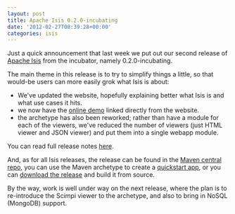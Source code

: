```yaml
---
layout: post
title: Apache Isis 0.2.0-incubating
date: '2012-02-27T08:39:28+00:00'
categories: isis
---
```

<p>Just a quick announcement that last week we put out our second release of <a href="http://incubator.apache.org/isis" title="Apache Isis (incubating)" target="_blank">Apache Isis</a> from the incubator, namely 0.2.0-incubating.

</p>
  <p>The main theme in this release is to try to simplify things a little, so that would-be users can more easily grok what Isis is about:
</p>
  <ul> 
    <li>We've updated the website, hopefully explaining better what Isis is and what use cases it hits.</li> 
    <li>we now have the <a href="http://mmyco.co.uk:8180/isis-onlinedemo" title="Isis online demo" target="_blank">online demo</a> linked directly from the website.</li> 
    <li>the archetype has also been reworked; rather than have a module for each of the viewers, we've reduced the number of viewers (just HTML viewer and JSON viewer) and put them into a single webapp module.</li> 
  </ul> 
  <p>You can read full release notes <a href="http://incubator.apache.org/isis/release-notes-0.2.0-incubating.html" title="Isis 0.2.0-incubating" target="_blank">here</a>.

</p>
  <p>And, as for all Isis releases, the release can be found in the <a href="http://search.maven.org" target="_blank">Maven central repo</a>, you can use the Maven archetype to create a <a href="http://incubator.apache.org/isis/quick-start.html" target="_blank">quickstart app</a>, or you can <a href="http://incubator.apache.org/isis/downloads.html" target="_blank">download the release</a> and build it from source.

</p>
  <p>By the way, work is well under way on the next release, where the plan is to re-introduce the Scimpi viewer to the archetype, and also to bring in NoSQL (MongoDB) support.

</p>

